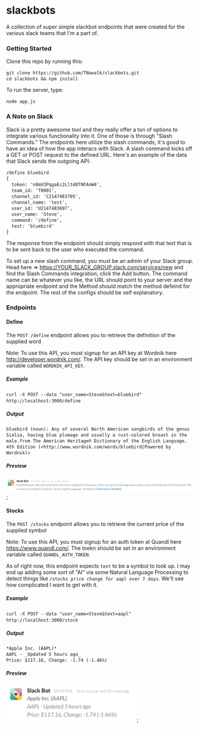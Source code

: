 # slackbots

A collection of super simple slackbot endpoints that were created for the various slack teams that I'm a part of.

### Getting Started
Clone this repo by running this:

```
git clone https://github.com/TNowalk/slackbots.git
cd slackbots && npm install
```

To run the server, type:

```
node app.js
```

### A Note on Slack
Slack is a pretty awesome tool and they really offer a ton of options to integrate various functionality into it.  One of those is through "Slash Commands."  The endpoints here utilize the slash commands, it's good to have an idea of how the app interacs with Slack.  A slash command kicks off a GET or POST request to the defined URL.  Here's an example of the data that Slack sends the outgoing API:

```
/define bluebird
{
  token: 'n8mX3PqgaEc2Lltd0TNFAnW4',
  team_id: 'T0001',
  channel_id: 'C2147483705',
  channel_name: 'test',
  user_id: 'U2147483697',
  user_name: 'Steve',
  command: '/define',
  text: 'bluebird'
}
```

The response from the endpoint should simply respond with that text that is to be sent back to the user who executed the command.

To set up a new slash command, you must be an admin of your Slack group.  Head here => https://YOUR_SLACK_GROUP.slack.com/services/new and find the Slash Commands integration, click the Add button.  The command name can be whatever you like, the URL should point to your server and the appropriate endpoint and the Method should match the method defeind for the endpoint.  The rest of the configs should be self explanatory.

### Endpoints

#### Define

The `POST /define` endpoint allows you to retrieve the definition of the supplied word

Note: To use this API, you must signup for an API key at Wordnik here http://developer.wordnik.com/.  The API key should be set in an environment variable called `WORDNIK_API_KEY`.

##### Example
`curl -X POST --data "user_name=Steve&text=bluebird" http://localhost:3000/define`

##### Output
```
bluebird (noun): Any of several North American songbirds of the genus Sialia, having blue plumage and usually a rust-colored breast in the male.from The American Heritage® Dictionary of the English Language, 4th Edition (<http://www.wordnik.com/words/bluebird|Powered by Wordnik)>
```

##### Preview
![Define Preview](https://raw.githubusercontent.com/TNowalk/slackbots/master/assets/define-output.png "Define Preview");

#### Stocks

The `POST /stocks` endpoint allows you to retrieve the current price of the supplied symbol

Note: To use this API, you must signup for an auth token at Quandl here https://www.quandl.com/.  The toekn should be set in an environment variable called `QUANDL_AUTH_TOKEN`.

As of right now, this endpoint expects `text` to be a symbol to look up.  I may end up adding some sort of "AI" via some Natural Language Processing to detect things like `/stocks price change for aapl over 7 days`.  We'll see how complicated I want to get with it.

##### Example
`curl -X POST --data "user_name=Steve&text=aapl" http://localhost:3000/stock`

##### Output
```
*Apple Inc. (AAPL)*
AAPL - _Updated 5 hours ago_
Price: $117.16, Change: -1.74 (-1.46%)
```

##### Preview
![Define Preview](https://raw.githubusercontent.com/TNowalk/slackbots/master/assets/stock-output.png "Define Preview");